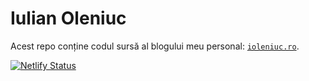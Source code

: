 # Iulian Oleniuc

Acest repo conține codul sursă al blogului meu personal: [`ioleniuc.ro`](https://ioleniuc.ro/).

[![Netlify Status](https://api.netlify.com/api/v1/badges/c7af3175-c249-442f-aa4e-ffa7fd993d6e/deploy-status)](https://app.netlify.com/sites/ioleniuc/deploys)
